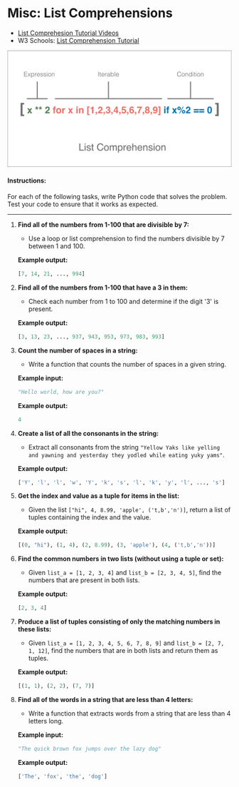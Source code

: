 # Misc: List Comprehensions

 - [List Comprehesion Tutorial Videos](https://www.youtube.com/watch?v=Tzv3f8eEQdM&list=PL4eU-_ytIUt8oN3Mqp1reD8_xeVNMn0EW)
 - W3 Schools: [List Comprehension Tutorial](https://www.w3schools.com/Python/python_lists_comprehension.asp)

 ![List Comprehension](list_comprehension.png)

#### Instructions:
For each of the following tasks, write Python code that solves the problem. Test your code to ensure that it works as expected.

---

1. **Find all of the numbers from 1-100 that are divisible by 7:**
   - Use a loop or list comprehension to find the numbers divisible by 7 between 1 and 100.
   
   **Example output:**
   ```python
   [7, 14, 21, ..., 994]
   ```

2. **Find all of the numbers from 1-100 that have a 3 in them:**
   - Check each number from 1 to 100 and determine if the digit '3' is present.
   
   **Example output:**
   ```python
   [3, 13, 23, ..., 937, 943, 953, 973, 983, 993]
   ```

3. **Count the number of spaces in a string:**
   - Write a function that counts the number of spaces in a given string.
   
   **Example input:**
   ```python
   "Hello world, how are you?"
   ```
   
   **Example output:**
   ```python
   4
   ```

4. **Create a list of all the consonants in the string:**
   - Extract all consonants from the string `"Yellow Yaks like yelling and yawning and yesterday they yodled while eating yuky yams"`.
   
   **Example output:**
   ```python
   ['Y', 'l', 'l', 'w', 'Y', 'k', 's', 'l', 'k', 'y', 'l', ..., 's']
   ```

5. **Get the index and value as a tuple for items in the list:**
   - Given the list `["hi", 4, 8.99, 'apple', ('t,b','n')]`, return a list of tuples containing the index and the value.
   
   **Example output:**
   ```python
   [(0, "hi"), (1, 4), (2, 8.99), (3, 'apple'), (4, ('t,b','n'))]
   ```

6. **Find the common numbers in two lists (without using a tuple or set):**
   - Given `list_a = [1, 2, 3, 4]` and `list_b = [2, 3, 4, 5]`, find the numbers that are present in both lists.
   
   **Example output:**
   ```python
   [2, 3, 4]
   ```

7. **Produce a list of tuples consisting of only the matching numbers in these lists:**
   - Given `list_a = [1, 2, 3, 4, 5, 6, 7, 8, 9]` and `list_b = [2, 7, 1, 12]`, find the numbers that are in both lists and return them as tuples.
   
   **Example output:**
   ```python
   [(1, 1), (2, 2), (7, 7)]
   ```

8. **Find all of the words in a string that are less than 4 letters:**
    - Write a function that extracts words from a string that are less than 4 letters long.
    
    **Example input:**
    ```python
    "The quick brown fox jumps over the lazy dog"
    ```
    
    **Example output:**
    ```python
    ['The', 'fox', 'the', 'dog']
    ```

